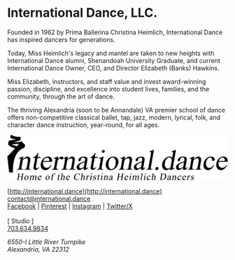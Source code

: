 # International Dance, LLC.

Founded in 1962 by Prima Ballerina Christina Heimlich, International Dance has inspired dancers for generations.

Today, Miss Heimlich's legacy and mantel are taken to new heights with International Dance alumni, Shenandoah University Graduate, and current International Dance Owner, CEO, and Director Elizabeth (Banks) Hawkins.

Miss Elizabeth, instructors, and staff value and invest award-winning passion, discipline, and excellence into student lives, families, and the community, through the art of dance.

The thriving Alexandria (soon to be Annandale) VA premier school of dance offers non-competitive classical ballet, tap, jazz, modern, lyrical, folk, and character dance instruction, year-round, for all ages.

![International Dance](https://raw.githubusercontent.com/internationaldance-llc/internationaldance.llc/2023.10.17/assets/images/logos/logo.svg)

[http://international.dance](http://international.dance)<br />
[contact@international.dance](mailto:“contact@international.dance?bcc=”dragon@dragontheory.com.com?subject=International%20Dance%20-%20”?body=To%20whom%20it%20may%20concern)<br />
[Facebook](https://facebook.com/internationaldancellc) | [Pinterest](https://pinterest.com/internationaldancellc) |
[Instagram](https://instagram.com/internationaldancellc) | [Twitter/X](https://twitter.com/intdnc)<br /><br />
[ Studio ]<br />
<a href="" aria-label="International Dance studio front office phone number is 7 0 3 6 3 4 9 8 3 4">703.634.9834</a>
<address aria-label="Business headquarters address">6550-I Little River Turnpike<br />
Alexandria, VA 22312</address>